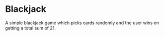 # Blackjack
A simple blackjack game which picks cards randomly and the user wins on getting a total sum of 21. 
